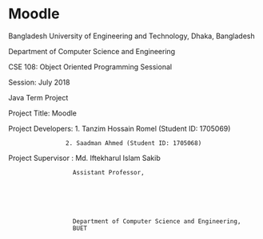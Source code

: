 # Moodle

Bangladesh University of Engineering and Technology,
Dhaka, Bangladesh

Department of Computer Science and Engineering



CSE 108: Object Oriented Programming Sessional




Session: July 2018

Java Term Project




Project Title: Moodle




Project Developers: 1. Tanzim Hossain Romel (Student ID: 1705069)




                    2. Saadman Ahmed (Student ID: 1705068)
                    




Project Supervisor : Md. Iftekharul Islam Sakib




                      Assistant Professor,
                      
                      
                      
                      
                      
                      
                      Department of Computer Science and Engineering,
                      BUET
